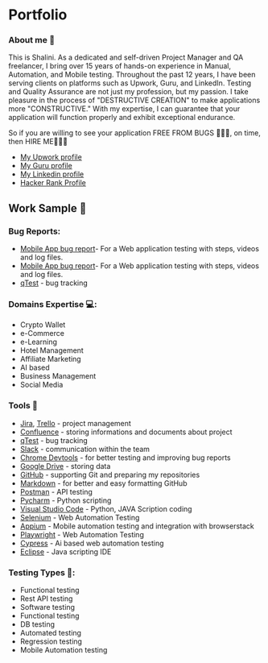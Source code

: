 # Portfolio

### About me :wave:
This is Shalini. As a dedicated and self-driven Project Manager and QA freelancer, I bring over 15 years of hands-on experience in Manual, Automation, and Mobile testing. Throughout the past 12 years, I have been serving clients on platforms such as Upwork, Guru, and LinkedIn. Testing and Quality Assurance are not just my profession, but my passion. I take pleasure in the process of "DESTRUCTIVE CREATION" to make applications more "CONSTRUCTIVE." With my expertise, I can guarantee that your application will function properly and exhibit exceptional endurance.

So if you are willing to see your application FREE FROM BUGS 🐛🐛🐛, on time, then HIRE ME🚀🚀🚀

* [My Upwork profile](https://www.upwork.com/fl/shalinigupta3)
* [My Guru profile](https://www.guru.com/freelancers/shalini-gupta)
* [My Linkedin profile](https://www.linkedin.com/in/shalini-gupta-3b790548/)
* [Hacker Rank Profile](https://www.hackerrank.com/profile/2011guptashalini)

## Work Sample 👷
### Bug Reports:
* [Mobile App bug report](https://github.com/2011guptashalini/2011guptashalini/blob/main/Bug-report-Sample.png)- For a Web application testing with steps, videos and log files.
* [Mobile App bug report](https://github.com/2011guptashalini/2011guptashalini/blob/main/Bug-report-Sample.png)- For a Web application testing with steps, videos and log files.
* [qTest](https://www.tricentis.com/products/unified-test-management-qtest/test-case-manager) - bug tracking


### Domains Expertise 💻:
* Crypto Wallet
* e-Commerce
* e-Learning
* Hotel Management
* Affiliate Marketing
* AI based
* Business Management
* Social Media

### Tools :wrench:
* [Jira](https://www.atlassian.com/pl/software/jira), [Trello](https://trello.com/pl/tour) - project management
* [Confluence](https://www.atlassian.com/software/confluence) - storing informations and documents about project
* [qTest](https://www.tricentis.com/products/unified-test-management-qtest/test-case-manager) - bug tracking
* [Slack](https://slack.com/) - communication within the team
* [Chrome Devtools](https://developer.chrome.com/docs/devtools/) - for better testing and improving bug reports
* [Google Drive](https://www.google.com/intl/pl_pl/drive/) - storing data
* [GitHub](https://github.com/) - supporting Git and preparing my repositories
* [Markdown](https://docs.github.com/en/get-started/writing-on-github/getting-started-with-writing-and-formatting-on-github/basic-writing-and-formatting-syntax) - for better and easy formatting GitHub
* [Postman](https://www.postman.com/) - API testing
* [Pycharm](https://www.jetbrains.com/pycharm/) - Python scripting
* [Visual Studio Code](https://code.visualstudio.com/) - Python, JAVA Scription coding
* [Selenium](https://www.selenium.dev/) - Web Automation Testing
* [Appium](https://appium.io/docs/en/2.2/) - Mobile automation testing and integration with browserstack
* [Playwright](https://playwright.dev/) - Web Automation Testing
* [Cypress](https://www.cypress.io/) - Ai based web automation testing
* [Eclipse](https://www.eclipse.org/) - Java scripting IDE

### Testing Types 🧪:
* Functional testing
* Rest API testing
* Software testing
* Functional testing
* DB testing
* Automated testing
* Regression testing
* Mobile Automation testing

<!---
2011guptashalini/2011guptashalini is a ✨ special ✨ repository because its `README.md` (this file) appears on your GitHub profile.
You can click the Preview link to take a look at your changes.
--->
